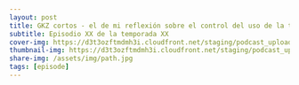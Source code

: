 ```yaml
---
layout: post
title: GKZ cortos - el de mi reflexión sobre el control del uso de la tecnología y redes sociales
subtitle: Episodio XX de la temporada XX
cover-img: https://d3t3ozftmdmh3i.cloudfront.net/staging/podcast_uploaded_episode/14743809/14743809-1691102959432-340234e23c62a.jpg
thumbnail-img: https://d3t3ozftmdmh3i.cloudfront.net/staging/podcast_uploaded_episode/14743809/14743809-1691102959432-340234e23c62a.jpg
share-img: /assets/img/path.jpg
tags: [episode]
---
```



